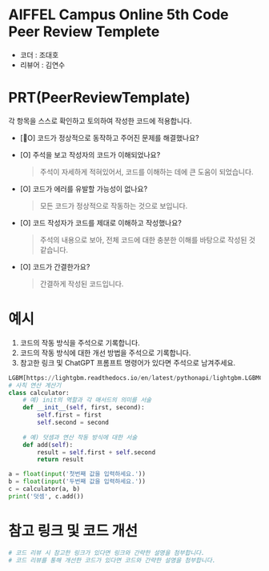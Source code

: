 # AIFFEL Campus Online 5th Code Peer Review Templete
- 코더 : 조대호
- 리뷰어 : 김연수


# PRT(PeerReviewTemplate) 
각 항목을 스스로 확인하고 토의하여 작성한 코드에 적용합니다.

- [O] 코드가 정상적으로 동작하고 주어진 문제를 해결했나요?
  
- [O] 주석을 보고 작성자의 코드가 이해되었나요?
  > 주석이 자세하게 적혀있어서, 코드를 이해하는 데에 큰 도움이 되었습니다.
- [O] 코드가 에러를 유발할 가능성이 없나요?
  > 모든 코드가 정상적으로 작동하는 것으로 보입니다.
- [O] 코드 작성자가 코드를 제대로 이해하고 작성했나요?
  > 주석의 내용으로 보아, 전체 코드에 대한 충분한 이해를 바탕으로 작성된 것 같습니다.
- [O] 코드가 간결한가요?
  > 간결하게 작성된 코드입니다.

# 예시
1. 코드의 작동 방식을 주석으로 기록합니다.
2. 코드의 작동 방식에 대한 개선 방법을 주석으로 기록합니다.
3. 참고한 링크 및 ChatGPT 프롬프트 명령어가 있다면 주석으로 남겨주세요.
```python
LGBM[https://lightgbm.readthedocs.io/en/latest/pythonapi/lightgbm.LGBMClassifier.html]
# 사칙 연산 계산기
class calculator:
    # 예) init의 역할과 각 매서드의 의미를 서술
    def __init__(self, first, second):
        self.first = first
        self.second = second
    
    # 예) 덧셈과 연산 작동 방식에 대한 서술
    def add(self):
        result = self.first + self.second
        return result

a = float(input('첫번째 값을 입력하세요.')) 
b = float(input('두번째 값을 입력하세요.')) 
c = calculator(a, b)
print('덧셈', c.add()) 
```

# 참고 링크 및 코드 개선
```python
# 코드 리뷰 시 참고한 링크가 있다면 링크와 간략한 설명을 첨부합니다.
# 코드 리뷰를 통해 개선한 코드가 있다면 코드와 간략한 설명을 첨부합니다.
```
